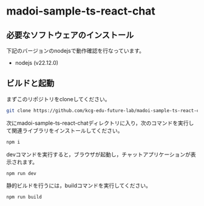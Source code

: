 # madoi-sample-ts-react-chat

## 必要なソフトウェアのインストール

下記のバージョンのnodejsで動作確認を行なっています。

* nodejs (v22.12.0)

## ビルドと起動

まずこのリポジトリをcloneしてください。

```bash
git clone https://github.com/kcg-edu-future-lab/madoi-sample-ts-react-chat
```

次にmadoi-sample-ts-react-chatディレクトリに入り，次のコマンドを実行して関連ライブラリをインストールしてください。

```bash
npm i
```

devコマンドを実行すると，ブラウザが起動し，チャットアプリケーションが表示されます。

```bash
npm run dev
```

静的ビルドを行うには，buildコマンドを実行してください。

```bash
npm run build
```
